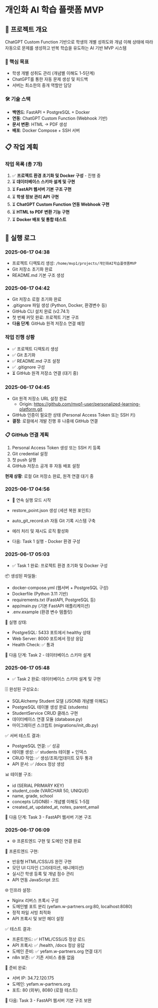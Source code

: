 # 개인화 AI 학습 플랫폼 MVP

## 📘 프로젝트 개요

ChatGPT Custom Function 기반으로 학생의 개별 성취도와 개념 이해 상태에 따라 자동으로 문제를 생성하고 반복 학습을 유도하는 AI 기반 MVP 시스템

### 🎯 핵심 목표
- 학생 개별 성취도 관리 (개념별 이해도 1-5단계)
- ChatGPT를 통한 자동 문제 생성 및 피드백
- 서버는 최소한의 중개 역할만 담당

### 🛠 기술 스택
- **백엔드**: FastAPI + PostgreSQL + Docker
- **연동**: ChatGPT Custom Function (Webhook 기반)
- **문서 변환**: HTML → PDF 생성
- **배포**: Docker Compose + SSH 서버

## 📋 작업 계획

### 작업 목록 (총 7개)
1. ✅ **프로젝트 환경 초기화 및 Docker 구성** - 진행 중
2. ⏳ **데이터베이스 스키마 설계 및 구현**
3. ⏳ **FastAPI 웹서버 기본 구조 구현**
4. ⏳ **학생 정보 관리 API 구현**
5. ⏳ **ChatGPT Custom Function 연동 Webhook 구현**
6. ⏳ **HTML to PDF 변환 기능 구현**
7. ⏳ **Docker 배포 및 통합 테스트**

## 🔄 실행 로그

### 2025-06-17 04:38
- 프로젝트 디렉토리 생성: `/home/mvp1/projects/개인화AI학습플랫폼MVP`
- Git 저장소 초기화 완료
- README.md 기본 구조 생성


### 2025-06-17 04:42
- Git 저장소 로컬 초기화 완료
- .gitignore 파일 생성 (Python, Docker, 환경변수 등)
- GitHub CLI 설치 완료 (v2.74.1)
- 첫 번째 커밋 완료: 프로젝트 기본 구조
- **다음 단계**: GitHub 원격 저장소 연결 예정

### 작업 진행 상황
- ✅ 프로젝트 디렉토리 생성
- ✅ Git 초기화
- ✅ README.md 구조 설정  
- ✅ .gitignore 구성
- ⏳ GitHub 원격 저장소 연결 (대기 중)


### 2025-06-17 04:45
- Git 원격 저장소 URL 설정 완료
  - Origin: https://github.com/mvp1-user/personalized-learning-platform.git
- GitHub 인증이 필요한 상태 (Personal Access Token 또는 SSH 키)
- **결정**: 로컬에서 개발 진행 후 나중에 GitHub 연결

### 📋 GitHub 연결 계획
1. Personal Access Token 생성 또는 SSH 키 등록
2. Git credential 설정
3. 첫 push 실행
4. GitHub 저장소 공개 후 자동 배포 설정

**현재 상황**: 로컬 Git 저장소 완료, 원격 연결 대기 중


### 2025-06-17 04:56
- 🚀 연속 실행 모드 시작

- restore_point.json 생성 (세션 복원 포인트)
- auto_git_record.sh 자동 Git 기록 시스템 구축
- 에러 처리 및 재시도 로직 활성화
- 다음: Task 1 실행 - Docker 환경 구성

### 2025-06-17 05:03
- ✅ Task 1 완료: 프로젝트 환경 초기화 및 Docker 구성

📦 생성된 파일들:
- docker-compose.yml (웹서버 + PostgreSQL 구성)
- Dockerfile (Python 3.11 기반)
- requirements.txt (FastAPI, PostgreSQL 등)
- app/main.py (기본 FastAPI 애플리케이션)
- .env.example (환경 변수 템플릿)

🚀 실행 상태:
- PostgreSQL: 5433 포트에서 healthy 상태
- Web Server: 8000 포트에서 정상 응답
- Health Check: ✅ 통과

🔄 다음 단계: Task 2 - 데이터베이스 스키마 설계

### 2025-06-17 05:48
- ✅ Task 2 완료: 데이터베이스 스키마 설계 및 구현

🗄️ 완성된 구성요소:
- SQLAlchemy Student 모델 (JSONB 개념별 이해도)
- PostgreSQL 테이블 생성 완료 (students)
- StudentService CRUD 클래스 구현
- 데이터베이스 연결 모듈 (database.py)
- 마이그레이션 스크립트 (migrations/init_db.py)

✅ 서버 테스트 결과:
- PostgreSQL 연결: ✅ 성공
- 테이블 생성: ✅ students 테이블 + 인덱스
- CRUD 작업: ✅ 생성/조회/업데이트 모두 통과
- API 문서: ✅ /docs 정상 생성

📊 테이블 구조:
- id (SERIAL PRIMARY KEY)
- student_code (VARCHAR 50, UNIQUE) 
- name, grade, school
- concepts (JSONB) - 개념별 이해도 1-5점
- created_at, updated_at, notes, parent_email

🔄 다음 단계: Task 3 - FastAPI 웹서버 기본 구조

### 2025-06-17 06:09
- 🌐 프론트엔드 구현 및 도메인 연결 완료

🎨 프론트엔드 구현:
- 반응형 HTML/CSS/JS 완전 구현
- 모던 UI 디자인 (그라데이션, 애니메이션)
- 실시간 학생 등록 및 개념 점수 관리
- API 연동 JavaScript 코드

🌐 인프라 설정:
- Nginx 리버스 프록시 구성
- 도메인별 포트 분리 (yefam.w-partners.org:80, localhost:8080)
- 정적 파일 서빙 최적화
- API 프록시 및 보안 헤더 설정

✅ 테스트 결과:
- 프론트엔드: ✅ HTML/CSS/JS 정상 로드
- API 프록시: ✅ /health, /docs 정상 응답
- 도메인 준비: ✅ yefam.w-partners.org 연결 대기
- n8n 보존: ✅ 기존 서비스 충돌 없음

🎯 준비 완료:
- 서버 IP: 34.72.120.175
- 도메인: yefam.w-partners.org
- 포트: 80 (외부), 8080 (로컬 테스트)

🔄 다음: Task 3 - FastAPI 웹서버 기본 구조 보완
